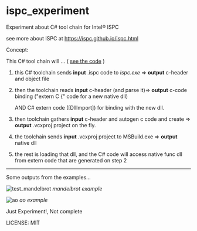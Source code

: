 # ispc_experiment


Experiment about C# tool chain for Intel® ISPC

see more about ISPC at https://ispc.github.io/ispc.html

Concept:
 
This C# tool chain will ... ( [see the code](https://github.com/PaintLab/ispc_experiment/blob/master/BridgeBuilder/6_Ispc/IspcBuilder.cs) )
 
 
1. this C# toolchain sends **input** .ispc code to  _ispc.exe_ => **output** c-header and object file

2. then the toolchain reads **input** c-header (and parse it)=> **output** c-code binding ("extern C {" code for a new native dll)
   
     AND C# extern code ([DllImport]) for binding with the new dll.   

3. then toolchain gathers **input** c-header and autogen c code  and create => **output** .vcxproj project on the fly.

4. the toolchain sends **input** .vcxproj  project to MSBuild.exe => **output** native dll 

5. the rest is loading that dll, and the C# code will access native func dll from extern code that are generated on step 2


----

Some outputs from the examples...

![test_mandelbrot](https://user-images.githubusercontent.com/7447159/85295983-eb29cc80-b4ca-11ea-9919-0aae955d83fb.png)
_mandelbrot example_


![ao](https://user-images.githubusercontent.com/7447159/85295991-eebd5380-b4ca-11ea-9110-d7c95b6b2d83.png)
_ao example_

Just Experiment!, Not complete



LICENSE: MIT



